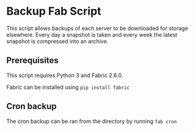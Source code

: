 # Backup Fab Script
This script allows backups of each server to be downloaded for storage elsewhere. Every day a snapshot is taken and every week the latest snapshot
is compressed into an archive.

## Prerequisites
This script requires Python 3 and Fabric 2.6.0.

Fabric can be installed using
`pip install fabric`

## Cron backup
The cron backup can be ran from the directory by running
`fab cron`